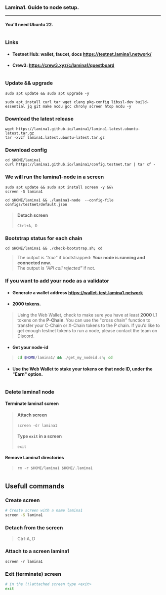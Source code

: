### Lamina1. Guide to node setup.
____

#### You'll need Ubuntu 22.

#

### Links
- #### Testnet Hub: wallet, faucet, docs https://testnet.lamina1.network/
- #### Crew3: https://crew3.xyz/c/lamina1/questboard
#

### Update && upgrade
```
sudo apt update && sudo apt upgrade -y
```
```
sudo apt install curl tar wget clang pkg-config libssl-dev build-essential jq git make ncdu gcc chrony screen htop ncdu -y
```

### Download the latest release 
```
wget https://lamina1.github.io/lamina1/lamina1.latest.ubuntu-latest.tar.gz
tar -xvzf lamina1.latest.ubuntu-latest.tar.gz
```

### Download config
```
cd $HOME/lamina1
curl https://lamina1.github.io/lamina1/config.testnet.tar | tar xf -
```

### We will run the lamina1-node in a screen
```
sudo apt update && sudo apt install screen -y &&\
screen -S lamina1
```
```
cd $HOME/lamina1 && ./lamina1-node  --config-file configs/testnet/default.json
```
> #### Detach screen
> ```
> Ctrl+A, D
> ```

### Bootstrap status for each chain
```
cd $HOME/lamina1 && ./check-bootstrap.sh; cd
```
> The output is *"true"* if bootstrapped: **Your node is running and connected now.**    
> The output is *"API call rejected"* if not.


### If you want to add your node as a validator
- #### Generate a wallet address https://wallet-test.lamina1.network
- #### 2000 tokens.
> Using the Web Wallet, check to make sure you have at least **2000** L1 tokens on the **P-Chain**. You can
use the "cross chain" function to transfer your C-Chain or X-Chain tokens to the P chain. If you’d like to
get enough testnet tokens to run a node, please contact the team on Discord.    
- #### Get your node-id
> ```bash
> cd $HOME/lamina1/ && ./get_my_nodeid.sh; cd 
> ```
- #### Use the Web Wallet to stake your tokens on that node ID, under the "Earn" option.

#
### Delete lamina1 node
#### Terminate lamina1 screen
> #### Attach screen
> ```
> screen -dr lamina1
> ```
> #### Type `exit` **in a screen**
> ```
> exit
> ```
#### Remove Lamina1 directories
> ```
> rm -r $HOME/lamina1 $HOME/.lamina1
> ```




#
## Usefull commands
### Create screen
```bash
# Create screen with a name lamina1
screen -S lamina1
```

### Detach from the screen
> Ctrl-A, D

### Attach to a screen lamina1
```
screen -r lamina1
```

### Exit (terminate) screen
```bash
# in the (!)attached screen type <exit>
exit
```







